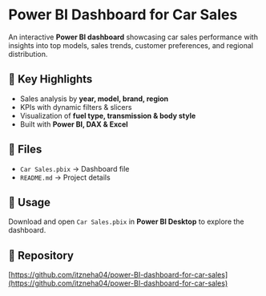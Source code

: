 # Power BI Dashboard for Car Sales  

An interactive **Power BI dashboard** showcasing car sales performance with insights into top models, sales trends, customer preferences, and regional distribution.  

## 🔑 Key Highlights  
- Sales analysis by **year, model, brand, region**  
- KPIs with dynamic filters & slicers  
- Visualization of **fuel type, transmission & body style**  
- Built with **Power BI, DAX & Excel**  

## 📂 Files  
- `Car Sales.pbix` → Dashboard file  
- `README.md` → Project details  

## 🚀 Usage  
Download and open `Car Sales.pbix` in **Power BI Desktop** to explore the dashboard.  

## 🔗 Repository  
[https://github.com/itzneha04/power-BI-dashboard-for-car-sales](https://github.com/itzneha04/power-BI-dashboard-for-car-sales)  

